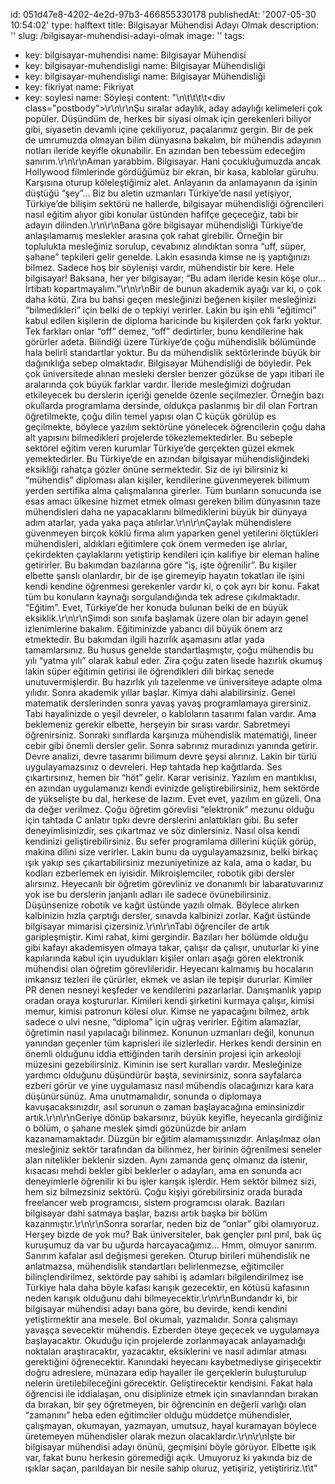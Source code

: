 id: 051d47e8-4202-4e2d-97b3-466855330178
publishedAt: '2007-05-30 10:54:02'
type: halftext
title: Bilgisayar Mühendisi Adayı Olmak
description: ''
slug: /bilgisayar-muhendisi-adayi-olmak
image: ''
tags:
  - key: bilgisayar-muhendisi
    name: Bilgisayar Mühendisi
  - key: bilgisayar-muhendisligi
    name: Bilgisayar Mühendisliği
  - key: bilgisayar-muhendisligi
    name: Bilgisayar Mühendisliği
  - key: fikriyat
    name: Fikriyat
  - key: soylesi
    name: Söyleşi
content: "\n\t\t\t\t<div class=\"postbody\">\r\n\r\nŞu sıralar adaylık, aday adaylığı kelimeleri çok popüler. Düşündüm de, herkes bir siyasi olmak için gerekenleri biliyor gibi, siyasetin devamlı içine çekiliyoruz, paçalarımız gergin. Bir de pek de umrumuzda olmayan bilim dünyasına bakalım, bir mühendis adayının notları ileride keyifle okunabilir. En azından ben tebessüm edeceğim sanırım.\r\n\r\nAman yarabbim. Bilgisayar. Hani çocukluğumuzda ancak Hollywood filmlerinde gördüğümüz bir ekran, bir kasa, kablolar güruhu. Karşısına oturup köleleştiğimiz alet. Anlayanın da anlamayanın da işinin düştüğü “şey”… Biz bu aletin uzmanları Türkiye’de nasıl yetişiyor, Türkiye’de bilişim sektörü ne hallerde, bilgisayar mühendisliği öğrencileri nasıl eğitim alıyor gibi konular üstünden hafifçe geçeceğiz, tabi bir adayın dilinden.\r\n\r\nBana göre bilgisayar mühendisliği Türkiye’de anlaşılamamış meslekler arasına çok rahat girebilir. Örneğin bir toplulukta mesleğiniz sorulup, cevabınız alındıktan sonra “uff, süper, şahane” tepkileri gelir genelde. Lakin esasında kimse ne iş yaptığınızı bilmez. Sadece hoş bir söylenişi vardır, mühendistir bir kere. Hele bilgisayar! Baksana, her yer bilgisayar; “Bu adam ileride kesin köşe olur… İrtibatı kopartmayalım.”\r\n\r\nBir de bunun akademik ayağı var ki, o çok daha kötü. Zira bu bahsi geçen mesleğinizi beğenen kişiler mesleğinizi “bilmedikleri” için belki de o tepkiyi verirler. Lakin bu işin ehli “eğitimci” kabul edilen kişilerin de diploma haricinde bu kişilerden çok farkı yoktur. Tek farkları onlar “off” demez, “off” dedirtirler, bunu kendilerine hak görürler adeta. Bilindiği üzere Türkiye’de çoğu mühendislik bölümünde hala belirli standartlar yoktur. Bu da mühendislik sektörlerinde büyük bir dağınıklığa sebep olmaktadır. Bilgisayar Mühendisliği de böyledir. Pek çok üniversitede alınan mesleki dersler benzer gözükse de yapı itibari ile aralarında çok büyük farklar vardır. İleride mesleğimizi doğrudan etkileyecek bu derslerin içeriği genelde özenle seçilmezler. Örneğin bazı okullarda programlama dersinde, oldukça paslanmış bir dil olan Fortran öğretilmekte, çoğu dilin temel yapısı olan C küçük görülüp es geçilmekte, böylece yazılım sektörüne yönelecek öğrencilerin çoğu daha alt yapısını bilmedikleri projelerde tökezlemektedirler. Bu sebeple sektörel eğitim veren kurumlar Türkiye’de gerçekten güzel ekmek yemektedirler. Bu Türkiye’de en azından bilgisayar mühendisliğindeki eksikliği rahatça gözler önüne sermektedir. Siz de iyi bilirsiniz ki “mühendis” diploması alan kişiler, kendilerine güvenmeyerek bilimum yerden sertifika alma çalışmalarına girerler. Tüm bunların sonucunda ise esas amacı ülkesine hizmet etmek olması gereken bilim dünyasının taze mühendisleri daha ne yapacaklarını bilmediklerini büyük bir dünyaya adım atarlar, yada yaka paça atılırlar.\r\n\r\nÇaylak mühendislere güvenmeyen birçok köklü firma alım yaparken genel yetilerini ölçtükleri mühendisleri, aldıkları eğitimlere çok önem vermeden işe alırlar, çekirdekten çaylaklarını yetiştirip kendileri için kalifiye bir eleman haline getirirler. Bu bakımdan bazılarına göre “iş, işte öğrenilir”. Bu kişiler elbette şanslı olanlardır, bir de işe giremeyip hayatın tokatları ile işini kendi kendine öğrenmesi gerekenler vardır ki, o çok ayrı bir konu. Fakat tüm bu konuların kaynağı sorgulandığında tek adrese çıkılmaktadır. “Eğitim”. Evet, Türkiye’de her konuda bulunan belki de en büyük eksiklik.\r\n\r\nŞimdi son sınıfa başlamak üzere olan bir adayın genel izlenimlerine bakalım. Eğitiminizde yabancı dil büyük önem arz etmektedir. Bu bakımdan ilgili hazırlık aşamasını atlar yada tamamlarsınız. Bu husus genelde standartlaşmıştır, çoğu mühendis bu yılı “yatma yılı” olarak kabul eder. Zira çoğu zaten lisede hazırlık okumuş lakin süper eğitimin getirisi ile öğrendikleri dili birkaç senede unutuvermişlerdir. Bu hazırlık yılı tazelenme ve üniversiteye adapte olma yılıdır. Sonra akademik yıllar başlar. Kimya dahi alabilirsiniz. Genel matematik derslerinden sonra yavaş yavaş programlamaya girersiniz. Tabi hayalinizde o yeşil devreler, o kabloların tasarımı falan vardır. Ama beklemeniz gerekir elbette, herşeyin bir sırası vardır. Sabretmeyi öğrenirsiniz. Sonraki sınıflarda karşınıza mühendislik matematiği, lineer cebir gibi önemli dersler gelir. Sonra sabrınız muradınızı yanında getirir. Devre analizi, devre tasarımı bilimum devre şeysi alırınız. Lakin bir türlü uygulayamazsınız o devreleri. Hep tahtada hep kağıtlarda. Ses çıkartırsınız, hemen bir “höt” gelir. Karar verisiniz. Yazılım en mantıklısı, en azından uygulamanızı kendi evinizde geliştirebilirsiniz, hem sektörde de yükselişte bu dal, herkese de lazım. Evet evet, yazılım en güzeli. Ona da değer verilmez. Çoğu öğretim görevlisi “elektronik” mezunu olduğu için tahtada C anlatır tıpkı devre derslerini anlattıkları gibi. Bu sefer deneyimlisinizdir, ses çıkartmaz ve söz dinlersiniz. Nasıl olsa kendi kendinizi geliştirebilirsiniz. Bu sefer programlama dillerini küçük görüp, makina dilini size verirler. Lakin bunu da uygulayamazsınız, belki birkaç ışık yakıp ses çıkartabilirsiniz mezuniyetinize az kala, ama o kadar, bu kodları ezberlemek en iyisidir. Mikroişlemciler, robotik gibi dersler alırsınız. Heyecanlı bir öğretim görevliniz ve donanımlı bir labaratuvarınız yok ise bu derslerin janjanlı adları ile sadece övünebilirsiniz. Düşünsenize robotik ve kağıt üstünde yazılı olmak. Böylece alırken kalbinizin hızla çarptığı dersler, sınavda kalbinizi zorlar. Kağıt üstünde bilgisayar mimarisi çizersiniz.\r\n\r\nTabi öğrenciler de artık garipleşmiştir. Kimi rahat, kimi gergindir. Bazıları her bölümde olduğu gibi kafayı akademisyen olmaya takar, çalışır da çalışır, unuturlar ki yine kapılarında kabul için uyudukları kişiler onları aşağı gören elektronik mühendisi olan öğretim görevlileridir. Heyecanı kalmamış bu hocaların imkansız tezleri ile çürürler, ekmek ve aslan ile tepişir dururlar. Kimiler PR denen nesneyi keşfeder ve kendilerini pazarlarlar. Danışmanlık yapıp oradan oraya koştururlar. Kimileri kendi şirketini kurmaya çalışır, kimisi memur, kimisi patronun kölesi olur. Kimse ne yapacağını bilmez, artık sadece o ulvi nesne, “diploma” için uğraş verirler. Eğitim alamazlar, öğretimin nasıl yapılacağı bilinmez. Konunun uzmanları değil, konunun yanından geçenler tüm kaprisleri ile sizlerledir. Herkes kendi dersinin en önemli olduğunu iddia ettiğinden tarih dersinin projesi için arkeoloji müzesini gezebilirsiniz. Kiminin ise sert kuralları vardır. Mesleğinize yardımcı olduğunu düşündürür başta, sevinirsiniz, sonra sayfalarca ezberi görür ve yine uygulamasız nasıl mühendis olacağınızı kara kara düşünürsünüz. Ama unutmamalıdır, sonunda o diplomaya kavuşacaksınızdır, asıl sorunun o zaman başlayacağına eminsinizdir artık.\r\n\r\nGeriye dönüp bakarsınız, büyük keyifle, heyecanla girdiğiniz o bölüm, o şahane meslek şimdi gözünüzde bir anlam kazanamamaktadır. Düzgün bir eğitim alamamışsınızdır. Anlaşılmaz olan mesleğiniz sektör tarafından da bilinmez, her birinin öğrenilmesi seneler alan nitelikler beklenir sizden. Aynı zamanda genç olmanız da istenir, kısacası mehdi bekler gibi beklerler o adayları, ama en sonunda acı deneyimlerle öğrenilir ki bu işler karışık işlerdir. Hem sektör bilmez sizi, hem siz bilmezsiniz sektörü. Çoğu kişiyi görebilirsiniz orada burada freelancer web programcısı, sistem programcısı olarak. Bazıları bilgisayar dahi satmaya başlar, bazısı artık başka bir bölüm kazanmıştır.\r\n\r\nSonra sorarlar, neden biz de “onlar” gibi olamıyoruz. Herşey bizde de yok mu? Bak üniversiteler, bak gençler pırıl pırıl, bak üç kuruşumuz da var bu uğurda harcayacağımız… Hmm, olmuyor sanırım. Sanırım kafalar asıl değişmesi gereken. Oturup birileri mühendislik ne anlatmazsa, mühendislik standartları belirlenmezse, eğitimciler bilinçlendirilmez, sektörde pay sahibi iş adamları bilgilendirilmez ise Türkiye hala daha böyle kafası karışık gezecektir, en kötüsü kafasının neden karışık olduğunu dahi bilmeyecektir.\r\n\r\nBundandır ki, bir bilgisayar mühendisi adayı bana göre, bu devirde, kendi kendini yetiştirmektir ana mesele. Bol okumalı, yazmalıdır. Sonra çalışmayı yavaşça sevecektir mühendis. Ezberden öteye geçecek ve uygulamaya başlayacaktır. Okuduğu için projelerde zorlanmayacak anlayamadığı noktaları araştıracaktır, yazacaktır, eksiklerini ve nasıl adımlar atması gerektiğini öğrenecektir. Kanındaki heyecanı kaybetmediyse girişecektir doğru adreslere, münazara edip hayaller ile gerçeklerin buluşturulup nelerin üretilebileceğini görecektir. Geliştirecektir kendisini. Fakat hala öğrencisi ile iddialaşan, onu disiplinize etmek için sınavlarından bırakan da bırakan, bir şey öğretmeyen, bir öğrencinin en değerli varlığı olan “zamanını” heba eden eğitimciler olduğu müddetçe mühendisler, çalışmayan, okumayan, yazmayan, umutsuz, hayal kuramayan böylece üretemeyen mühendisler olarak mezun olacaklardır.\r\n\r\nİşte bir bilgisayar mühendisi adayı önünü, geçmişini böyle görüyor. Elbette ışık var, fakat bunu herkesin göremediği açık. Umuyoruz ki yakında biz de ışıklar saçan, parıldayan bir nesile sahip oluruz, yetişiriz, yetiştiririz.</div>\t\t"
